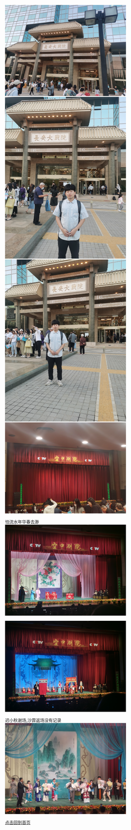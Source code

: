 <img src="./IMG_20230603_190919.jpg" width="400px">
<img src="./IMG_20230603_190949.jpg" width="400px">
<img src="./IMG_20230603_190958.jpg" width="400px">
<img src="./IMG_20230603_192351.jpg" width="400px">

怕流水年华春去渺
<img src="./IMG_20230603_194124.jpg" width="400px">

<img src="./IMG_20230603_201119.jpg" width="400px">

迟小秋谢场,沙霏返场没有记录
<img src="./IMG_20230603_215939.jpg" width="400px">


[点击回到首页](../README.md)